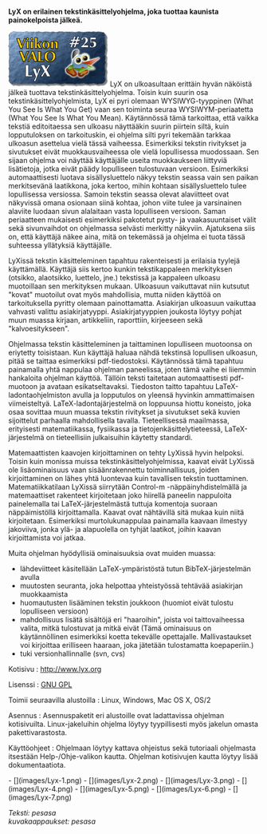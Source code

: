 <!--
Title: 1x25 LyX - Viikon VALO #25
Date: 2011/06/19
Pageimage: valo25-Lyx.png
Tags: Linux,Windows,Mac OS X,OS/2,Tekstinkäsittely,Toimisto
-->

**LyX on erilainen tekstinkäsittelyohjelma, joka tuottaa kaunista
painokelpoista jälkeä.**

![](images/valo25-Lyx.png "fig:valo25-Lyx.png") LyX on ulkoasultaan erittäin
hyvän näköistä jälkeä tuottava tekstinkäsittelyohjelma. Toisin kuin
suurin osa tekstinkäsittelyohjelmista, LyX ei pyri olemaan
WYSIWYG-tyyppinen (What You See Is What You Get) vaan sen toiminta
seuraa WYSIWYM-periaatetta (What You See Is What You Mean). Käytännössä
tämä tarkoittaa, että vaikka tekstiä editoitaessa sen ulkoasu näyttääkin
suurin piirtein siltä, kuin lopputuloksen on tarkoituskin, ei ohjelma
silti pyri tekemään tarkkaa ulkoasun asettelua vielä tässä vaiheessa.
Esimerkiksi tekstin rivitykset ja sivutukset eivät muokkausvaiheessa ole
vielä lopullisessa muodossaan. Sen sijaan ohjelma voi näyttää
käyttäjälle useita muokkaukseen liittyviä lisätietoja, jotka eivät päädy
lopulliseen tulostuvaan versioon. Esimerkiksi automaattisesti luotava
sisällysluettelo näkyy tekstin seassa vain sen paikan merkitsevänä
laatikkona, joka kertoo, mihin kohtaan sisällysluettelo tulee
lopullisessa versiossa. Samoin tekstin seassa olevat alaviitteet ovat
näkyvissä omana osionaan siinä kohtaa, johon viite tulee ja varsinainen
alaviite luodaan sivun alalaitaan vasta lopulliseen versioon. Saman
periaatteen mukaisesti esimerkiksi pakotetut pysty- ja vaakasuuntaiset
välit sekä sivunvaihdot on ohjelmassa selvästi merkitty näkyviin.
Ajatuksena siis on, että käyttäjä näkee aina, mitä on tekemässä ja
ohjelma ei tuota tässä suhteessa yllätyksiä käyttäjälle.

LyXissä tekstin käsitteleminen tapahtuu rakenteisesti ja erilaisia
tyylejä käyttämällä. Käyttäjä siis kertoo kunkin tekstikappaleen
merkityksen (otsikko, alaotsikko, luettelo, jne.) tekstissä ja kappaleen
ulkoasu muotoillaan sen merkityksen mukaan. Ulkoasuun vaikuttavat niin
kutsutut "kovat" muotoilut ovat myös mahdollisia, mutta niiden käyttöä
on tarkoituksella pyritty olemaan painottamatta. Asiakirjan ulkoasuun
vaikuttaa vahvasti valittu asiakirjatyyppi. Asiakirjatyyppien joukosta
löytyy pohjat muun muassa kirjaan, artikkeliin, raporttiin, kirjeeseen
sekä "kalvoesitykseen".

Ohjelmassa tekstin käsitteleminen ja taittaminen lopulliseen muotoonsa
on eriytetty toisistaan. Kun käyttäjä haluaa nähdä tekstinsä lopullisen
ulkoasun, pitää se taittaa esimerkiksi pdf-tiedostoksi. Käytännössä tämä
tapahtuu painamalla yhtä nappulaa ohjelman paneelissa, joten tämä vaihe
ei liiemmin hankaloita ohjelman käyttöä. Tällöin teksti taitetaan
automaattisesti pdf-muotoon ja avataan esikatseltavaksi. Tiedoston
taitto tapahtuu LaTeX-ladontaohjelmiston avulla ja lopputulos on yleensä
hyvinkin ammattimaisen viimeisteltyä. LaTeX-ladontajärjestelmä on
loppuunsa hiottu koneisto, joka osaa sovittaa muun muassa tekstin
rivitykset ja sivutukset sekä kuvien sijoittelut parhaalla mahdollisella
tavalla. Tieteellisessä maailmassa, erityisesti matematiikassa,
fysiikassa ja tietojenkäsittelytieteessä, LaTeX-järjestelmä on
tieteellisiin julkaisuihin käytetty standardi.

Matemaattisten kaavojen kirjoittaminen on tehty LyXissä hyvin helpoksi.
Toisin kuin monissa muissa tekstinkäsittelyohjelmissa, kaavat eivät
LyXissä ole lisäominaisuus vaan sisäänrakennettu toiminnallisuus, joiden
kirjoittaminen on lähes yhtä luontevaa kuin tavallisen tekstin
tuottaminen. Matematiikkatilaan LyXissä siirrytään Control-m
-näppäinyhdistelmällä ja matemaattiset rakenteet kirjoitetaan joko
hiirellä paneelin nappuloita painelemalla tai LaTeX-järjestelmästä
tuttuja komentoja suoraan näppäimistöllä kirjoittamalla. Kaavat ovat
nähtävillä sitä mukaa kuin niitä kirjoitetaan. Esimerkiksi
murtolukunappulaa painamalla kaavaan ilmestyy jakoviiva, jonka ylä- ja
alapuolella on tyhjät laatikot, joihin kaavan kirjoittamista voi jatkaa.

Muita ohjelman hyödyllisiä ominaisuuksia ovat muiden muassa:

-   lähdeviitteet käsitellään LaTeX-ympäristöstä tutun
    BibTeX-järjestelmän avulla
-   muutosten seuranta, joka helpottaa yhteistyössä tehtävää asiakirjan
    muokkaamista
-   huomautusten lisääminen tekstin joukkoon (huomiot eivät tulostu
    lopulliseen versioon)
-   mahdollisuus lisätä sisältöjä eri "haaroihin", joista voi
    taittovaiheessa valita, mitkä tulostuvat ja mitkä eivät (Tämä
    ominaisuus on käytännöllinen esimerkiksi koetta tekevälle
    opettajalle. Mallivastaukset voi kirjoittaa erilliseen haaraan, joka
    jätetään tulostamatta koepaperiin.)
-   tuki versionhallinnalle (svn, cvs)

Kotisivu
:   <http://www.lyx.org>

Lisenssi
:   [GNU GPL](GNU_GPL)

Toimii seuraavilla alustoilla
:   Linux, Windows, Mac OS X, OS/2

Asennus
:   Asennuspaketit eri alustoille ovat ladattavissa ohjelman
    kotisivuilta. Linux-jakeluihin ohjelma löytyy tyypillisesti myös
    jakelun omasta pakettivarastosta.

Käyttöohjeet
:   Ohjelmaan löytyy kattava ohjeistus sekä tutoriaali ohjelmasta
    itsestään Help-/Ohje-valikon kautta. Ohjelman kotisivujen kautta
    löytyy lisää dokumentaatiota.

<div class="psgallery" markdown="1">
-   [](images/Lyx-1.png)
-   [](images/Lyx-2.png)
-   [](images/Lyx-3.png)
-   [](images/Lyx-4.png)
-   [](images/Lyx-5.png)
-   [](images/Lyx-6.png)
-   [](images/Lyx-7.png)
</div>

*Teksti: pesasa* <br />
*kuvakaappaukset: pesasa*
